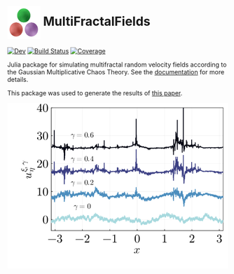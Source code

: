  # <img src="docs/src/assets/logo.png" alt="alt text" width="75" height="75" align="center">  MultiFractalFields   


[![Dev](https://img.shields.io/badge/docs-dev-blue.svg)](https://AndreConsidera.github.io/MultiFractalFields.jl/dev/)
[![Build Status](https://github.com/AndreConsidera/MultiFractalFields.jl/actions/workflows/CI.yml/badge.svg?branch=main)](https://github.com/AndreConsidera/MultiFractalFields.jl/actions/workflows/CI.yml?query=branch%3Amain)
[![Coverage](https://codecov.io/gh/AndreConsidera/MultiFractalFields.jl/branch/main/graph/badge.svg)](https://codecov.io/gh/AndreConsidera/MultiFractalFields.jl)


Julia package for simulating multifractal random velocity fields according to the Gaussian Multiplicative Chaos Theory.
See the [documentation](https://andreconsidera.github.io/MultiFractalFields.jl/dev/) for more details.


This package was used to generate the results of [this paper](https://arxiv.org/pdf/2305.09839.pdf).

![field](docs/src/assets/fig1c.png)